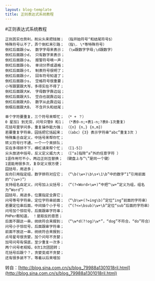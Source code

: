```yaml
---
layout: blog-template
title: 正则表达式系统教程
---
```

#正则表达式系统教程

	正则其实也势利，削尖头来把钱揣； （指开始符号^和结尾符号$）
	特殊符号认不了，弄个倒杠来引路； （指\. \*等特殊符号）
	倒杠后面跟小w， 数字字母来表示； （\w跟数字字母;\d跟数字）
	倒杠后面跟小d， 只有数字来表示；
	倒杠后面跟小a， 报警符号嘀一声；
	倒杠后面跟小b， 单词分界或退格；
	倒杠后面跟小t， 制表符号很明了；
	倒杠后面跟小r， 回车符号知道了；
	倒杠后面跟小s， 空格符号很重要；
	小写跟罢跟大写，多得实在不得了；
	倒杠后面跟大W， 字母数字靠边站；
	倒杠后面跟大S， 空白也就靠边站；
	倒杠后面跟大D， 数字从此靠边站；
	倒框后面跟大B， 不含开头和结尾；
	
	单个字符要重复，三个符号来帮忙； （* + ？）
	0 星加1 到无穷，问号只管0 和1； （*表0-n;+表1-n;?表0-1次重复）
	花括号里学问多，重复操作能力强； （{n} {n,} {n,m}）
	若要重复字符串，园括把它括起来； （（abc）{3} 表示字符串“abc”重复3次 ）
	特殊集合自定义，中括号来帮你忙；
	转义符号行不通，一个一个来排队；
	实在多得排不下，横杠请来帮个忙； （[1-5]）
	尖头放进中括号，反义定义威力大； （[^a]指除“a”外的任意字符 ）
	1竖作用可不小，两边正则互替换； （键盘上与“\”是同一个键）
	1竖能用很多次，复杂定义很方便；
	园括号，用途多；
	反向引用指定组，数字排符对应它； （“\b(\w+)\b\s+\1\b”中的数字“1”引用前面的“(\w+)”）
	支持组名自定义，问号加上尖括号； （“(?<Word>\w+)”中把“\w+”定义为组，组名为“Word”）
	园括号，用途多，位置指定全靠它；
	问号等号字符串，定位字符串前面； （“\b\w+(?=ing\b)”定位“ing”前面的字符串）
	若要定位串后面，中间插个小于号； （“(?<=\bsub)\w+\b”定位“sub”后面的字符串）
	问号加个惊叹号，后面跟串字符串；
	PHPer都知道， ！是取反的意思；
	后面不跟这一串，统统符合来报到； （“\w*d(?!og)\w*”，“dog”不符合，“do”符合）
	问号小于惊叹号，后面跟串字符串；
	前面不放这一串，统统符合来报到；
	点号星号很贪婪，加个问号不贪婪；
	加号问号有保底，至少重复一次多；
	两个问号老规矩，0次1次团团转；
	花括号后跟个？，贪婪变成不贪婪；
	还有很多装不下，等着以后来增加
	
转自：[http://blog.sina.com.cn/s/blog_79988a1301018ril.html](http://blog.sina.com.cn/s/blog_79988a1301018ril.html)
